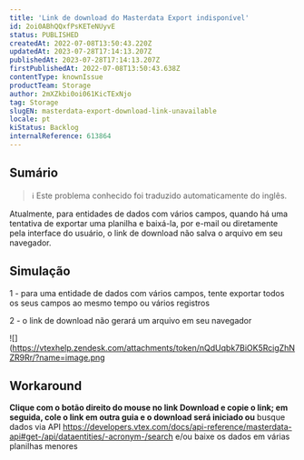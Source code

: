 ```yaml
---
title: 'Link de download do Masterdata Export indisponível'
id: 2oi0ABhQQxfPsKETeNUyvE
status: PUBLISHED
createdAt: 2022-07-08T13:50:43.220Z
updatedAt: 2023-07-28T17:14:13.207Z
publishedAt: 2023-07-28T17:14:13.207Z
firstPublishedAt: 2022-07-08T13:50:43.638Z
contentType: knownIssue
productTeam: Storage
author: 2mXZkbi0oi061KicTExNjo
tag: Storage
slugEN: masterdata-export-download-link-unavailable
locale: pt
kiStatus: Backlog
internalReference: 613864
---
```


## Sumário

>ℹ️ Este problema conhecido foi traduzido automaticamente do inglês.


Atualmente, para entidades de dados com vários campos, quando há uma tentativa de exportar uma planilha e baixá-la, por e-mail ou diretamente pela interface do usuário, o link de download não salva o arquivo em seu navegador.


## Simulação


1 - para uma entidade de dados com vários campos, tente exportar todos os seus campos ao mesmo tempo ou vários registros

2 - o link de download não gerará um arquivo em seu navegador

 ![](https://vtexhelp.zendesk.com/attachments/token/nQdUqbk7BiOK5RcigZhNZR9Rr/?name=image.png

## Workaround


**Clique com o botão direito do mouse no link Download e copie o link; em seguida, cole o link em outra guia e o download será iniciado ou** busque dados via API https://developers.vtex.com/docs/api-reference/masterdata-api#get-/api/dataentities/-acronym-/search e/ou baixe os dados em várias planilhas menores

